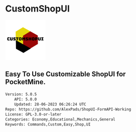 # CustomShopUI
<img src="https://raw.githubusercontent.com/AlexPads/ShopUI-FormAPI-Working/6e55658f9686f8e60dd2a83f8c2be413c70c490f/icon.png" width="128" height="128" />

## Easy To Use Customizable ShopUI for PocketMine.
```properties
Version: 5.0.5
    API: 5.0.0
    Updated: 28-06-2023 06:26:24 UTC
Repo: https://github.com/AlexPads/ShopUI-FormAPI-Working
License: GPL-3.0-or-later
Categories: Economy,Educational,Mechanics,General
Keywords: Commands,Custom,Easy,Shop,UI
```
